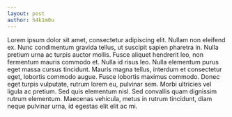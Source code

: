 ```yaml
---
layout: post
author: h4k1m0u
---
```

Lorem ipsum dolor sit amet, consectetur adipiscing elit. Nullam non eleifend ex. Nunc condimentum gravida tellus, ut suscipit sapien pharetra in. Nulla pretium urna ac turpis auctor mollis. Fusce aliquet hendrerit leo, non fermentum mauris commodo et. Nulla id risus leo. Nulla elementum purus eget massa cursus tincidunt. Mauris magna tellus, interdum et consectetur eget, lobortis commodo augue. Fusce lobortis maximus commodo. Donec eget turpis vulputate, rutrum lorem eu, pulvinar sem. Morbi ultricies vel ligula ac pretium. Sed quis elementum nisl. Sed convallis quam dignissim rutrum elementum. Maecenas vehicula, metus in rutrum tincidunt, diam neque pulvinar urna, id egestas elit elit ac mi. 
